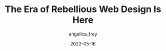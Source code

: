 ---
author: angelica_frey
date: 2022-05-16
draft: true
permalink: false
publisher: aigaeyeondesign
tags:
  - design
target_url: https://eyeondesign.aiga.org/the-era-of-nonchalant-web-design-is-here/
title: The Era of Rebellious Web Design Is Here
---